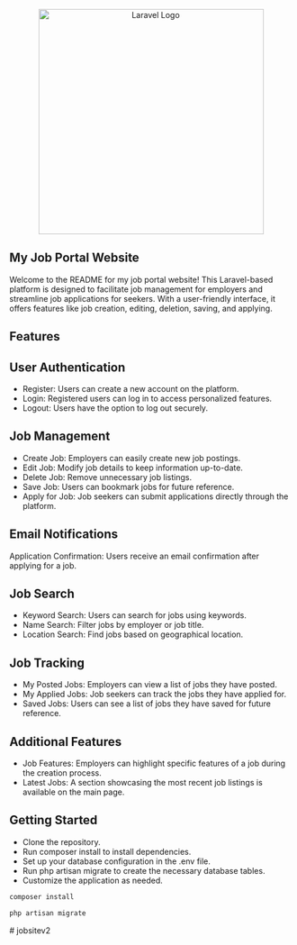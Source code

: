 <p align="center"><a href="https://laravel.com" target="_blank"><img src="https://raw.githubusercontent.com/laravel/art/master/logo-lockup/5%20SVG/2%20CMYK/1%20Full%20Color/laravel-logolockup-cmyk-red.svg" width="400" alt="Laravel Logo"></a></p>

## My Job Portal Website

Welcome to the README for my job portal website! This Laravel-based platform is designed to facilitate job management for employers and streamline job applications for seekers. With a user-friendly interface, it offers features like job creation, editing, deletion, saving, and applying.

## Features
## User Authentication

- Register: Users can create a new account on the platform.
- Login: Registered users can log in to access personalized features.
- Logout: Users have the option to log out securely.

## Job Management

-  Create Job: Employers can easily create new job postings.
-  Edit Job: Modify job details to keep information up-to-date.
-  Delete Job: Remove unnecessary job listings.
-  Save Job: Users can bookmark jobs for future reference.
-  Apply for Job: Job seekers can submit applications directly through the platform.

## Email Notifications
Application Confirmation: Users receive an email confirmation after applying for a job.

## Job Search

-  Keyword Search: Users can search for jobs using keywords.
-  Name Search: Filter jobs by employer or job title.
-  Location Search: Find jobs based on geographical location.

## Job Tracking
-  My Posted Jobs: Employers can view a list of jobs they have posted.
-  My Applied Jobs: Job seekers can track the jobs they have applied for.
-  Saved Jobs: Users can see a list of jobs they have saved for future reference.

## Additional Features
-  Job Features: Employers can highlight specific features of a job during the creation process.
-  Latest Jobs: A section showcasing the most recent job listings is available on the main page.

## Getting Started
-  Clone the repository.
-  Run composer install to install dependencies.
-  Set up your database configuration in the .env file.
-  Run php artisan migrate to create the necessary database tables.
-  Customize the application as needed.

```javascript
composer install
```

```javascript
php artisan migrate
```

#   j o b s i t e v 2  
 